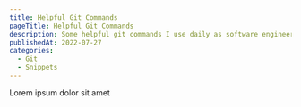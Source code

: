 ```yaml
---
title: Helpful Git Commands
pageTitle: Helpful Git Commands
description: Some helpful git commands I use daily as software engineer
publishedAt: 2022-07-27
categories:
  - Git
  - Snippets
---
```


Lorem ipsum dolor sit amet
